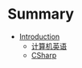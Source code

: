 # Summary

* [Introduction](Readme.md)
    * [计算机英语](chapter1/English.md)
    * [CSharp](chapter1/CSharp.md)


